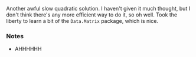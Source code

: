 Another awful slow quadratic solution. I haven't given it much thought, but I don't think
there's any more efficient way to do it, so oh well.
Took the liberty to learn a bit of the `Data.Matrix` package, which is nice.

### Notes
- AHHHHHH
